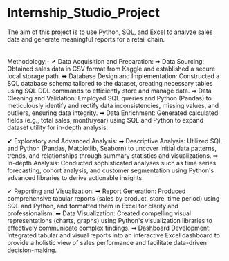 # Internship_Studio_Project
The aim of this project is to use Python, SQL, and Excel to analyze sales  data and generate meaningful reports for a retail chain.</br>
</br>
</br>
Methodology:- ✔ Data Acquisition and Preparation: ➡ Data Sourcing: Obtained sales data in CSV format from Kaggle and established a secure local storage path. ➡ Database Design and Implementation: Constructed a SQL database schema tailored to the dataset, creating necessary tables using SQL DDL commands to efficiently store and manage data. ➡ Data Cleaning and Validation: Employed SQL queries and Python (Pandas) to meticulously identify and rectify data inconsistencies, missing values, and outliers, ensuring data integrity. ➡ Data Enrichment: Generated calculated fields (e.g., total sales, month/year) using SQL and Python to expand dataset utility for in-depth analysis.

✔ Exploratory and Advanced Analysis: ➡ Descriptive Analysis: Utilized SQL and Python (Pandas, Matplotlib, Seaborn) to uncover initial data patterns, trends, and relationships through summary statistics and visualizations. ➡ In-depth Analysis: Conducted sophisticated analyses such as time series forecasting, cohort analysis, and customer segmentation using Python's advanced libraries to derive actionable insights.

✔ Reporting and Visualization: ➡ Report Generation: Produced comprehensive tabular reports (sales by product, store, time period) using SQL and Python, and formatted them in Excel for clarity and professionalism. ➡ Data Visualization: Created compelling visual representations (charts, graphs) using Python's visualization libraries to effectively communicate complex findings. ➡ Dashboard Development: Integrated tabular and visual reports into an interactive Excel dashboard to provide a holistic view of sales performance and facilitate data-driven decision-making.
